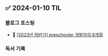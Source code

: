 ## ✅ 2024-01-10 TIL

### 블로그 포스팅

- 📝 [[2023년 하반기] preschooler 개발자의 6개월](https://sechoi.tistory.com/32)

### 독서 기록

